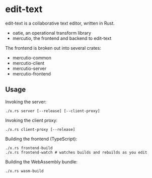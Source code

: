# edit-text

edit-text is a collaborative text editor, written in Rust.

* oatie, an operational transform library
* mercutio, the frontend and backend to edit-text

The frontend is broken out into several crates:

* mercutio-common
* mercutio-client
* mercutio-server
* mercutio-frontend

## Usage

Invoking the server:

```
./x.rs server [--release] [--client-proxy]
```

Invoking the client proxy:

```
./x.rs client-proxy [--release]
```

Building the frontend (TypeScript):

```
./x.rs frontend-build
./x.rs frontend-watch # watches builds and rebuilds as you edit
```

Building the WebAssembly bundle:

```
./x.rs wasm-build
```
